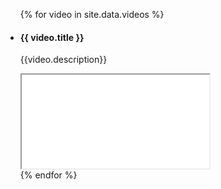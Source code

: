 ---
---
<ul class="videos">
  {% for video in site.data.videos %}
  <li class="video">
    <div class="video-info">
      <h4>{{ video.title }}</h4>
      <p>{{video.description}}</p>
    </div>
    <div class="video-player">
      <iframe seamless src="//player.vimeo.com/video/{{video.vimeo_id}}"></iframe>
    </div>
  </li>
{% endfor %}
</ul>
